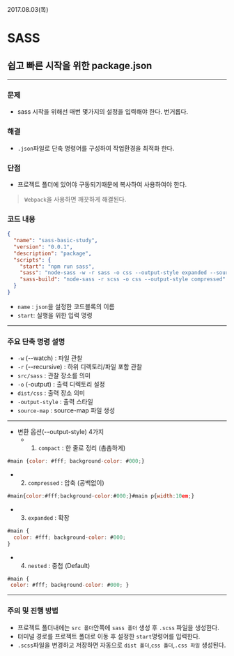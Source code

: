 2017.08.03(목)  
# SASS  

## 쉽고 빠른 시작을 위한 package.json  

---

### 문제
- sass 시작을 위해선 매번 몇가지의 설정을 입력해야 한다. 번거롭다.

### 해결 
- `.json`파일로 단축 명령어를 구성하여 작업환경을 최적화 한다.

### 단점
- 프로젝트 폴더에 있어야 구동되기때문에 복사하여 사용하여야 한다.  
> `Webpack`을 사용하면 깨끗하게 해결된다.  

### 코드 내용
```json
{
  "name": "sass-basic-study",
  "version": "0.0.1",
  "description": "package",
  "scripts": {
    "start": "npm run sass",
    "sass": "node-sass -w -r sass -o css --output-style expanded --source-map-embed",
    "sass-build": "node-sass -r scss -o css --output-style compressed"
  }
}
```

 - `name` : `json`을 설정한 코드블록의 이름  
 - `start`: 실행을 위한 입력 명령  

---

### 주요 단축 명령 설명
- `-w` (--watch) : 파일 관찰  
- `-r` (--recursive) : 하위 디렉토리/파일 포함 관찰  
- `src/sass` : 관찰 장소를 의미  
- `-o` (-output) : 출력 디렉토리 설정  
- `dist/css` : 출력 장소 의미  
- `-output-style` : 출력 스타일  
- `source-map` : source-map 파일 생성  

---

- 변환 옵션(--output-style) 4가지  
  - 1. `compact`    : 한 줄로 정리 (촘촘하게) 
```js
#main {color: #fff; background-color: #000;}
```
  - 2. `compressed` : 압축 (공백없이) 
```js
#main{color:#fff;background-color:#000;}#main p{width:10em;}
```
  - 3. `expanded`   : 확장  
```js
#main {
  color: #fff; background-color: #000;
}
```
  - 4. `nested`     : 중첩 (Default) 
 ```js
#main {
  color: #fff; background-color: #000; }
 ```

---

### 주의 및 진행 방법
- 프로젝트 폴더내에는 `src 폴더`안쪽에 `sass 폴더` 생성 후 `.scss` 파일을 생성한다.
- 터미널 경로를 프로젝트 폴더로 이동 후 설정한 `start`명령어를 입력한다.
- `.scss`파일을 변경하고 저장하면 자동으로 `dist 폴더`,`css 폴더`,`.css 파일` 생성된다.  